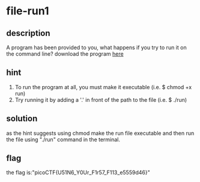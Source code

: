 # file-run1
## description
A program has been provided to you, what happens if you try to run it on the command line?
download the program [here](https://artifacts.picoctf.net/c/309/run)

## hint
1. To run the program at all, you must make it executable (i.e. $ chmod +x run)
2. Try running it by adding a '.' in front of the path to the file (i.e. $ ./run)
## solution
as the hint suggests using chmod make the run file executable and then run the file using "./run" command in the terminal.
## flag
the flag is:"picoCTF{U51N6_Y0Ur_F1r57_F113_e5559d46}"
